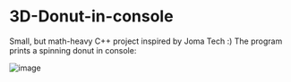 # 3D-Donut-in-console
Small, but math-heavy C++ project inspired by Joma Tech :)
The program prints a spinning donut in console:

![image](https://user-images.githubusercontent.com/64368904/212169586-83e5b0ba-d212-43a6-b059-f03b8eee98a5.png)
